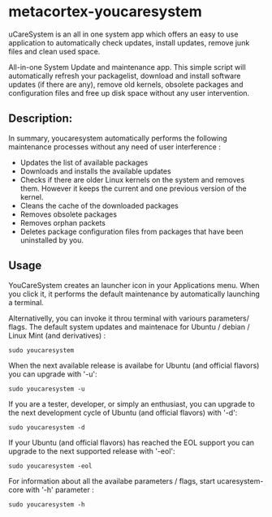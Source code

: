 # metacortex-youcaresystem

uCareSystem is an all in one system app which offers an easy to use application to automatically check updates, install updates, remove junk files and clean used space.

All-in-one System Update and maintenance app. This simple script will automatically refresh your packagelist, download and install software updates (if there are any), remove old kernels, obsolete packages and configuration files and free up disk space without any user intervention.

## Description:

In summary, youcaresystem automatically performs the following maintenance processes without any need of user interference :

- Updates the list of available packages
- Downloads and installs the available updates
- Checks if there are older Linux kernels on the system and removes them. However it keeps the current and one previous version of the kernel.
- Cleans the cache of the downloaded packages
- Removes obsolete packages
- Removes orphan packets
- Deletes package configuration files from packages that have been uninstalled by you.

## Usage

YouCareSystem creates an launcher icon in your Applications menu. When you click it, it performs the default maintenance by automatically launching a terminal. 

Alternativelly, you can invoke it throu terminal with variours parameters/ flags. The default system updates and maintenace for Ubuntu / debian / Linux Mint (and derivatives) :

	sudo youcaresystem

When the next available release is availabe for Ubuntu (and official flavors) you can upgrade with '-u':
	
	sudo youcaresystem -u

If you are a tester, developer, or simply an enthusiast, you can upgrade to the next development cycle of Ubuntu (and official flavors) with '-d':

	sudo youcaresystem -d

If your Ubuntu (and official flavors) has reached the EOL support you can upgrade to the next supported release with '-eol':
	
	sudo youcaresystem -eol

For information about all the availabe parameters / flags, start ucaresystem-core with '-h' parameter :

	sudo youcaresystem -h
